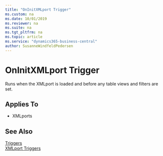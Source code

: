 ```yaml
---
title: "OnInitXMLport Trigger"
ms.custom: na
ms.date: 10/01/2019
ms.reviewer: na
ms.suite: na
ms.tgt_pltfrm: na
ms.topic: article
ms.service: "dynamics365-business-central"
author: SusanneWindfeldPedersen
---
```


# OnInitXMLport Trigger
Runs when the XMLport is loaded and before any table views and filters are set.  
  
## Applies To  
- XMLports  
  
## See Also  
 [Triggers](devenv-triggers.md)  
 [XMLport Triggers](devenv-xmlport-triggers.md)  